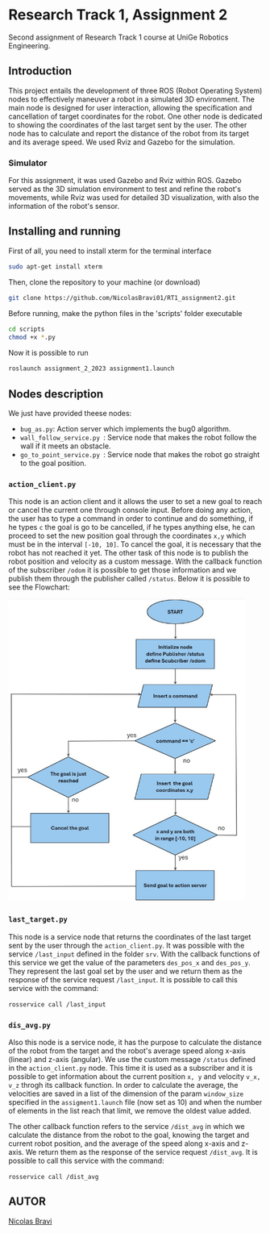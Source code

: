  # Research Track 1, Assignment 2
Second assignment of Research Track 1 course at UniGe Robotics Engineering.

## Introduction
This project entails the development of three ROS (Robot Operating System) nodes to effectively maneuver a robot in a simulated 3D environment. The main node is designed for user interaction, allowing the specification and cancellation of target coordinates for the robot. One other node is dedicated to showing the coordinates of the last target sent by the user. The other node has to calculate and report the distance of the robot from its target and its average speed. We used Rviz and Gazebo for the simulation.

### Simulator
For this assignment, it was used Gazebo and Rviz within ROS. Gazebo served as the 3D simulation environment to test and refine the robot's movements, while Rviz was used for detailed 3D visualization, with also the information of the robot's sensor.

## Installing and running
First of all, you need to install xterm for the terminal interface
```bash
sudo apt-get install xterm
```

Then, clone the repository to your machine (or download)
```bash
git clone https://github.com/NicolasBravi01/RT1_assignment2.git
```
Before running, make the python files in the 'scripts' folder executable
```bash
cd scripts
chmod +x *.py
```

Now it is possible to run
```bash
roslaunch assignment_2_2023 assignment1.launch
```


## Nodes description
We just have provided theese nodes:
  - `bug_as.py`: Action server which implements the bug0 algorithm.
  - `wall_follow_service.py `: Service node that makes the robot follow the wall if it meets an obstacle.
  - `go_to_point_service.py `: Service node that makes the robot go straight to the goal position.

### `action_client.py`
This node is an action client and it allows the user to set a new goal to reach or cancel the current one through console input. Before doing any action, the user has to type a command in order to continue and do something, if he types `c` the goal is go to be cancelled, if he types anything else, he can proceed to set the new position goal through the coordinates `x,y` which must be in the interval `[-10, 10]`. To cancel the goal, it is necessary that the robot has not reached it yet. The other task of this node is to publish the robot position and velocity as a custom message. With the callback function of the subscriber `/odom` it is possible to get those information and we publish them through the publisher called `/status`. Below it is possible to see the Flowchart:

<img src="flowchart.jpg" width="470" height="600">


### `last_target.py`
This node is a service node that returns the coordinates of the last target sent by the user through the `action_client.py`. It was possible with the service `/last_input` defined in the folder `srv`. With the callback functions of this service we get the value of the parameters `des_pos_x` and `des_pos_y`. They represent the last goal set by the user and we return them as the response of the service request `/last_input`. It is possible to call this service with the command:

`rosservice call /last_input`



### `dis_avg.py`
Also this node is a service node, it has the purpose to calculate the distance of the robot from the target and the robot's average speed along x-axis (linear) and z-axis (angular). We use the custom message `/status` defined in the `action_client.py` node. This time it is used as a subscriber and it is possible to get information about the current position `x, y` and velocity `v_x, v_z` throgh its callback function. In order to calculate the average, the velocities are saved in a list of the dimension of the param `window_size` specified in the `assigment1.launch` file (now set as 10) and when the number of elements in the list reach that limit, we remove the oldest value added.

The other callback function refers to the service `/dist_avg` in which we calculate the distance from the robot to the goal, knowing the target and current robot position, and the average of the speed along x-axis and z-axis. We return them as the response of the service request `/dist_avg`. It is possible to call this service with the command:

`rosservice call /dist_avg`







## AUTOR
[Nicolas Bravi](https://github.com/NicolasBravi01)


